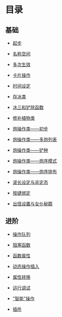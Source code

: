 <!--
 * @Coding: utf-8
 * @Author: vector-wlc
 * @Date: 2021-09-25 23:08:31
 * @Description: 
-->

# 目录

## 基础
* [起步](./basic/start.md)

* [名称空间](./basic/namespace.md)

* [多次生效](./basic/multiple_effective.md)

* [卡片操作](./basic/card.md)

* [时间设定](./basic/time_rule.md)

* [存冰类](./basic/ice_filler.md)

* [冰三和铲除函数](./basic/ice3_and_shovel.md)

* [修补植物类](./basic/plant_fixer.md)

* [炮操作类——初步](./basic/pao_operator_1.md)

* [炮操作类——多炮列表](./basic/pao_operator_2.md)

* [炮操作类——铲种](./basic/pao_operator_3.md)

* [炮操作类——炮序模式](./basic/pao_operator_4.md)

* [炮操作类——炮序排布](./basic/pao_operator_5.md)

* [波长设定与非定态](./basic/wave_set.md)

* [按键绑定](./basic/key_connect.md)

* [出怪设置与女仆秘籍](./basic/set_zombie.md)


## 进阶
* [操作队列](./advance/time_operate.md)

* [阻塞函数](./advance/wait_until.md)

* [函数属性](./advance/function_attribute.md)

* [动态操作插入](./advance/insert_operation.md)

* [属性转换](./advance/transform_attribute.md)

* [运行调试](./advance/debug.md)

* ["智能"操作](./advance/smart.md)

* [插件](./advance/extension.md)

